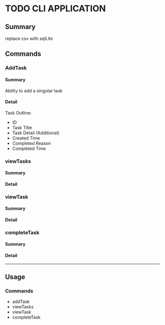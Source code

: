 # TODO CLI APPLICATION

## Summary
replace csv with sqlLite
## Commands

### AddTask
#### Summary
Ability to add a singular task
#### Detail
Task Outline:
- ID
- Task Title
- Task Detail (Additional)
- Created Time
- Completed Reason
- Completed Time


### viewTasks
#### Summary
#### Detail

### viewTask
#### Summary
#### Detail

### completeTask
#### Summary
#### Detail


--------

## Usage

### Commands
- addTask
- viewTasks
- viewTask
- completeTask
